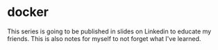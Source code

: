 # docker
This series is going to be published in slides on Linkedin to educate my friends. This is also notes for myself to not forget what I've learned.
